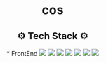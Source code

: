 <h1 align="center">cos</h1>
<h2 align="center">⚙️ Tech Stack ⚙️</h2>

<p align="center"> * FrontEnd
  <img src="https://img.shields.io/badge/React-61DAFB?style=flat&logo=React&logoColor=white"/></a>
  <img src="https://img.shields.io/badge/TypeScript-3178C6?style=flat&logo=TypeScript&logoColor=white"/></a>
  <img src="https://img.shields.io/badge/JavaScript-F7E018?style=flat&logo=JavaScript&logoColor=white"/></a>
  <img src="https://img.shields.io/badge/Sass-CC6699?style=flat&logo=Sass&logoColor=white"/></a>
  <img src="https://img.shields.io/badge/StyledComponents-DB7093?style=flat&logo=Styled-Components&logoColor=white"/></a>
  <img src="https://img.shields.io/badge/CSS-1572B6?style=flat&logo=CSS3&logoColor=white"/></a>
  <img src="https://img.shields.io/badge/HTML-E34F26?style=flat&logo=HTML5&logoColor=white"/></a>
</p>
